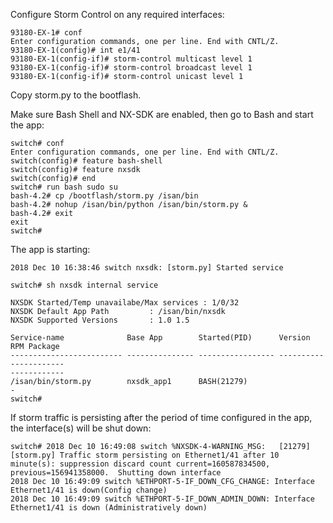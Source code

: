 Configure Storm Control on any required interfaces:
```
93180-EX-1# conf
Enter configuration commands, one per line. End with CNTL/Z.
93180-EX-1(config)# int e1/41
93180-EX-1(config-if)# storm-control multicast level 1
93180-EX-1(config-if)# storm-control broadcast level 1
93180-EX-1(config-if)# storm-control unicast level 1
```

Copy storm.py to the bootflash.

Make sure Bash Shell and NX-SDK are enabled, then go to Bash and start the app:
```
switch# conf
Enter configuration commands, one per line. End with CNTL/Z.
switch(config)# feature bash-shell
switch(config)# feature nxsdk
switch(config)# end
switch# run bash sudo su
bash-4.2# cp /bootflash/storm.py /isan/bin
bash-4.2# nohup /isan/bin/python /isan/bin/storm.py &
bash-4.2# exit
exit
switch#
```

The app is starting:
```
2018 Dec 10 16:38:46 switch nxsdk: [storm.py] Started service

switch# sh nxsdk internal service

NXSDK Started/Temp unavailabe/Max services : 1/0/32
NXSDK Default App Path         : /isan/bin/nxsdk
NXSDK Supported Versions       : 1.0 1.5

Service-name              Base App        Started(PID)      Version    RPM Package
------------------------- --------------- ----------------- ---------- ------------
------------
/isan/bin/storm.py        nxsdk_app1      BASH(21279)                  -
switch#
```

If storm traffic is persisting after the period of time configured in the app, the interface(s) will be shut down:
```
switch# 2018 Dec 10 16:49:08 switch %NXSDK-4-WARNING_MSG:   [21279]  [storm.py] Traffic storm persisting on Ethernet1/41 after 10 minute(s): suppression discard count current=160587834500, previous=156941358000.  Shutting down interface
2018 Dec 10 16:49:09 switch %ETHPORT-5-IF_DOWN_CFG_CHANGE: Interface Ethernet1/41 is down(Config change)
2018 Dec 10 16:49:09 switch %ETHPORT-5-IF_DOWN_ADMIN_DOWN: Interface Ethernet1/41 is down (Administratively down)
```
